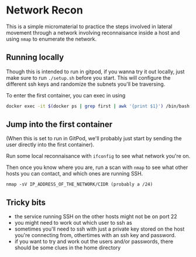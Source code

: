 # Network Recon

This is a simple micromaterial to practice the steps involved in lateral movement through a network involving reconnaisance inside a host and using `nmap` to enumerate the network.

## Running locally

Though this is intended to run in gitpod, if you wanna try it out locally, just make sure to run `./setup.sh` before you start. This will configure the different ssh keys and randomize the subnets you'll be traversing.

To enter the first container, you can exec in using

```sh
docker exec -it $(docker ps | grep first | awk '{print $1}') /bin/bash
```

## Jump into the first container

(When this is set to run in GitPod, we'll probably just start by sending the user directly into the first container).

Run some local reconnaisance with `ifconfig` to see what network you're on.

Then once you know where you are, run a scan with `nmap` to see what other hosts you can contact, and which ones are running SSH.

```
nmap -sV IP_ADDRESS_OF_THE_NETWORK/CIDR (probably a /24)
```

## Tricky bits

- the service running SSH on the other hosts might not be on port 22
- you might need to work out which user to ssh as
- sometimes you'll need to ssh with just a private key stored on the host you're connecting from, othertimes with an ssh key and password.
- if you want to try and work out the users and/or passwords, there should be some clues in the home directory
